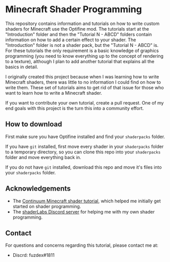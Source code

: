 # Minecraft Shader Programming

This repository contains information and tutorials on how to write custom shaders for Minecraft use the Optifine mod. The tutorials start at the "Introduction" folder and then the "Tutorial N - ABCD" folders contain information on how to add a certain effect to your shader. The "Introduction" folder is not a shader pack, but the "Tutorial N - ABCD" is. For these tutorials the only requirement is a basic knowledge of graphics programming (you need to know everything up to the concept of rendering to a texture), although I plan to add another tutorial that explains all the basics in detail.

I originally created this project because when I was learning how to write Minecraft shaders, there was little to no information I could find on how to write them. These set of tutorials aims to get rid of that issue for those who want to learn how to write a Minecraft shader.

If you want to contribute your own tutorial, create a pull request. One of my end goals with this project is the turn this into a community effort.

## How to download

First make sure you have Optifine installed and find your `shaderpacks` folder.

If you have `git` installed, first move every shader in your `shaderpacks` folder to a temporary directory, so you can clone this repo into your `shaderpacks` folder and move everything back in.

If you do not have `git` installed, download this repo and move it's files into your `shaderpacks` folder.

## Acknowledgements

- The [Continuum Minecraft shader tutorial](https://www.youtube.com/watch?v=swjfVnGJiNY&list=PLq1jSPKGzcoO0QZ704QJi919VW6nTbcM0&index=1&ab_channel=ContinuumGraphics), which helped me initially get started on shader programming.
- The [shaderLabs Discord server](https://discord.gg/RpzWN9S) for helping me with my own shader programming.

## Contact

For questions and concerns regarding this tutorial, please contact me at:

- Discrd: fuzdex#1811
